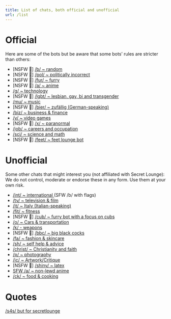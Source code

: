 ```yaml
---
title: List of chats, both official and unofficial
url: /list
---
```


Official
==========

Here are some of the bots but be aware that some bots’ rules are stricter than others:

- [NSFW 🔞] [/b/ ~ random](https://t.me/secretloungebot)
- [NSFW 🔞] [/pol/ ~ politically incorrect](https://t.me/politicsloungebot)
- [NSFW 🔞] [/fur/ ~ furry](https://t.me/furryloungebot)
- [NSFW 🔞] [/a/ ~ anime](https://t.me/animeloungebot)
- [/g/ ~ technology](https://t.me/techloungebot)
- [NSFW 🔞] [/lgbt/ ~ lesbian, gay, bi and transgender](https://t.me/lgbtloungebot)
- [/mu/ ~ music](https://t.me/musicloungebot)
- [NSFW 🔞] [/bier/ ~ zufällig (German-speaking)](https://t.me/bierloungebot)
- [/biz/ ~ business & finance](https://t.me/bizloungebot)
- [/v/ ~ video games](https://t.me/videogamesloungebot)
- [NSFW 🔞] [/x/ ~ paranormal](https://t.me/paranormalloungebot)
- [/job/ ~ careers and occupation](https://t.me/jobsloungebot)
- [/sci/ ~ science and math](https://t.me/scimathloungebot)
- [NSFW 🔞] [/feet/ ~ feet lounge bot](https://t.me/feetlounge_bot)


Unofficial
=============

Some other chats that might interest you (not affiliated with Secret Lounge):
We do not control, moderate or endorse these in any form. Use them at your own risk.

- [/int/ ~ international ](https://t.me/intloungebot)(SFW /b/ with flags)
- [/tv/ ~ television & film](https://t.me/tvloungebot)
- [/it/ ~ Italy (Italian-speaking)](https://t.me/italyloungebot)
- [/fit/ ~ fitness](https://t.me/fitloungebot)
- [NSFW 🔞] [/cub/ ~ furry bot with a focus on cubs](https://t.me/cubloungebot)
- [/o/ ~ Cars & transportation](https://t.me/motorloungebot)
- [/k/ - weapons](https://t.me/weaponchanbot)
- [NSFW 🔞] [/bbc/ ~ big black cocks](https://t.me/bbcloungebot)
- [/fa/ ~ fashion & skincare](https://t.me/fashionloungebot)
- [/sh/ ~ self help & advice](https://t.me/shloungebot)
- [/christ/ ~ Christianity and faith](https://t.me/christloungebot)
- [/p/ ~ photography](http://t.me/PhotographyLoungeBot)
- [/ic/ ~ Artwork/Critique](http://t.me/ArtworkLoungeBot)
- [NSFW 🔞] [/shiny/ ~ latex](http://t.me/shinyclothesbot)
- [SFW /a/ ~ non-lewd anime](http://t.me/aglenbot)
- [/ck/ ~ food & cooking](http://t.me/ckloungebot)


Quotes
========

[/s4s/ but for secretlounge](https://t.me/slquotes)
